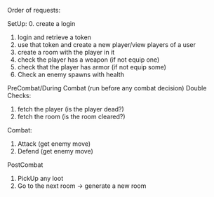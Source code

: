 Order of requests:

SetUp:
0. create a login
1. login and retrieve a token
2. use that token and create a new player/view players of a user
3. create a room with the player in it
4. check the player has a weapon (if not equip one)
5. check that the player has armor (if not equip some)
6. Check an enemy spawns with health

PreCombat/During Combat (run before any combat decision) Double Checks:
1. fetch the player (is the player dead?)
2. fetch the room (is the room cleared?)

Combat:
1. Attack (get enemy move)
2. Defend (get enemy move)

PostCombat
1. PickUp any loot
2. Go to the next room -> generate a new room


